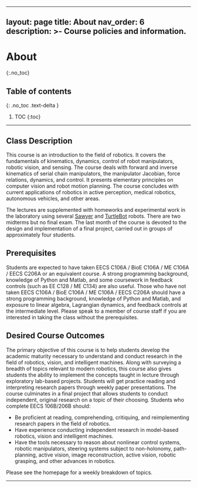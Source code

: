 <!-- UPDATE PREREQS AND OUTCOMES TO BE ABOUT 106A INSTEAD -->

---
layout: page
title: About
nav_order: 6
description: >-
    Course policies and information.
---

# About
{:.no_toc}

## Table of contents
{: .no_toc .text-delta }

1. TOC
{:toc}

---

## Class Description
This course is an introduction to the field of robotics. It covers the fundamentals of kinematics, dynamics, control of robot manipulators, robotic vision, and sensing. The course deals with forward and inverse kinematics of serial chain manipulators, the manipulator Jacobian, force relations, dynamics, and control. It presents elementary principles on computer vision and robot motion planning. The course concludes with current applications of robotics in active perception, medical robotics, autonomous vehicles, and other areas.

The lectures are supplemented with homeworks and experimental work in the laboratory using several <a href="http://www.rethinkrobotics.com/sawyer/">Sawyer</a> and <a href="http://www.turtlebot.com/turtlebot2/">TurtleBot</a> robots. There are two midterms but no final exam. The last month of the course is devoted to the design and implementation of a final project, carried out in groups of approximately four students.

## Prerequisites
Students are expected to have taken EECS C106A / BioE C106A / ME C106A / EECS C206A or an equivalent course. A strong programming background, knowledge of Python and Matlab, and some coursework in feedback controls (such as EE C128 / ME C134) are also useful. Those who have not taken EECS C106A / BioE C106A / ME C106A / EECS C206A should have a strong programming background, knowledge of Python and Matlab, and exposure to linear algebra, Lagrangian dynamics, and feedback controls at the intermediate level. Please speak to a member of course staff if you are interested in taking the class without the prerequisites.

## Desired Course Outcomes
The primary objective of this course is to help students develop the academic maturity necessary to understand and conduct research in the field of robotics, vision, and intelligent machines. Along with surveying a breadth of topics relevant to modern robotics, this course also gives students the ability to implement the concepts taught in lecture through exploratory lab-based projects. Students will get practice reading and interpreting research papers through weekly paper presentations. The course culminates in a final project that allows students to conduct independent, original research on a topic of their choosing. Students who complete EECS 106B/206B should:
- Be proficient at reading, comprehending, critiquing, and reimplementing research papers in the field of robotics.
- Have experience conducting independent research in model-based robotics, vision and intelligent machines.
- Have the tools necessary to reason about nonlinear control systems, robotic manipulators, steering systems subject to non-holonomy, path-planning, active vision, image reconstruction, active vision, robotic grasping, and other advances in robotics.

Please see the homepage for a weekly breakdown of topics.

---
